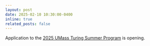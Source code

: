 ```yaml
---
layout: post
date: 2025-02-10 10:30:00-0400
inline: true
related_posts: false
---
```


Application to the [2025 UMass Turing Summer Program](https://lass.cs.umass.edu/turing/) is opening.